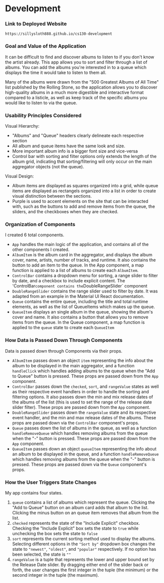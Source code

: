 # Development

### Link to Deployed Website
`https://sillysloth888.github.io/cs130-development`

### Goal and Value of the Application
It can be difficult to find and discover albums to listen to if you don't know the artist already. This app allows you to sort and filter through a list of albums. You can add the albums you're interested in to a queue which displays the time it would take to listen to them all. 

Many of the albums were drawn from the "500 Greatest Albums of All Time" list published by the Rolling Stone, so the application allows you to discover high-quality albums in a much more digestible and interactive format compared to a listicle, as well as keep track of the specific albums you would like to listen to via the queue. 

### Usability Principles Considered
Visual Hierarchy: 
 - "Albums" and "Queue" headers clearly delineate each respective section
 - All album and queue items have the same look and size.
 - More important album info is a bigger font size and vice-versa
 - Control bar with sorting and filter options only extends the length of the album grid, indicating that sorting/filtering will only occur on the main aggregator objects (not the queue). 
 
Visual Design: 
 - Album items are displayed as squares organized into a grid, while queue items are displayed as rectangels organized into a list in order to create visual distinction between the sections. 
 - Purple is used to accent elements on the site that can be interacted with, such as the buttons to add and remove items from the queue, the sliders, and the checkboxes when they are checked. 


### Organization of Components
I created 6 total components. 
- `App` handles the main logic of the application, and contains all of the other components I created. 
- `AlbumItem` is the album card in the aggregator, and displays the album cover, name, artists, number of tracks, and runtime. It also contains the button to add an item to the queue. In the App component, a map function is applied to a list of albums to create each `AlbumItem`.
- `ControlBar` contains a dropdown menu for sorting, a range slider to filter by date, and a checkbox to include explicit content. The 'ControlBar` component contains the `DoubleRangeSlider` component
- `DoubleRangeSlider` contains the range slider used to filter by date. It was adapted from an example in the Material UI React documentation. 
- `Queue` contains the entire queue, including the title and total runtime elements, as well as the list of QueueItems which makes up the queue. 
- `QueueItem` displays an single album in the queue, showing the album's cover and name. It also contains a button that allows you to remove items from the queue. In the Queue component, a map function is applied to the `queue` state to create each `QueueItem`

### How Data is Passed Down Through Components

Data is passed down through Components via their props. 
- `AlbumItem` passes down an object `item` representing the info about the album to be displayed in the main aggregator, and a function `handleClick` which handles adding albums to the queue when the "Add to Queue" button is pressed. These props are passed down from the `App` component. 
- `ControlBar` passes down the `checked`, `sort`, and `rangeValue` states as well as their respective event handlers in order to handle the sorting and filtering options. It also passes down the min and mix release dates of the albums of the list (this is used to set the range of the release date slider filter). These props are passed down from the `App` component. 
- `DoubleRangeSlider` passes down the `rangeValue` state and its respective event handler, and the min and max release dates of the albums. These props are passed down via the `ControlBar` component's props.
- `Queue` passes down the list of albums in the queue, as well as a function `handleRemoveQueue` which handles removing albums from the queue when the "-" button is pressed. These props are passed down from the `App` component. 
- `QueueItem` passes down an object `queueItem` representing the info about an album to be displayed in the queue, and a function `handleRemoveQueue` which handles removing albums from the queue when the "-" button is pressed. These props are passed down via the `Queue` component's props. 

### How the User Triggers State Changes
My app contains four states. 

1. `queue` contains a list of albums which represent the queue. Clicking the "Add to Queue" button on an album card adds that album to the list. Clicking the minus button on an queue item removes that album from the list. 
2. `checked` represents the state of the "Include Explicit" checkbox. Checking the "Include Explicit" box sets the state to `true` while unchecking the box sets the state to `false`
3. `sort` represents the current sorting method used to display the albums. Selecting different options in the `"Sort by"` dropdown box changes the state to `"newest"`, `"oldest"`, and `"popular"` respectively. If no option has been selected, the state is `""`
4. `rangeValue` is a tuple that represents the lower and upper bound set by the Release Date slider. By dragging either end of the slider back or forth, the user changes the first integer in the tuple (the minimum) or the second integer in the tuple (the maximum). 
